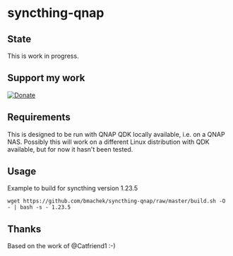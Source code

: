 # syncthing-qnap

## State
This is work in progress.

## Support my work

[![Donate](https://img.shields.io/badge/Donate-PayPal-green.svg)](https://www.paypal.com/donate/?hosted_button_id=2LL4K9LN5CFA6)

## Requirements
This is designed to be run with QNAP QDK locally available, i.e. on a QNAP NAS.
Possibly this will work on a different Linux distribution with QDK available, but for now it hasn't been tested.

## Usage
Example to build for syncthing version 1.23.5
```
wget https://github.com/bmachek/syncthing-qnap/raw/master/build.sh -O - | bash -s - 1.23.5
```



## Thanks 
Based on the work of @Catfriend1 :-)
